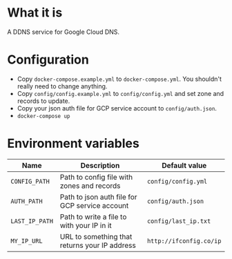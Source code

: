 # What it is

A DDNS service for Google Cloud DNS.

# Configuration

* Copy `docker-compose.example.yml` to `docker-compose.yml`. You shouldn't really need to change anything.
* Copy `config/config.example.yml` to `config/config.yml` and set zone and records to update.
* Copy your json auth file for GCP service account to `config/auth.json`.
* `docker-compose up`

# Environment variables

| Name                    | Description                                     | Default value           |
|-------------------------|-------------------------------------------------|-------------------------|
| `CONFIG_PATH`           | Path to config file with zones and records      | `config/config.yml`     |
| `AUTH_PATH`             | Path to json auth file for GCP service account  | `config/auth.json`      |
| `LAST_IP_PATH`          | Path to write a file to with your IP in it      | `config/last_ip.txt`    |
| `MY_IP_URL`             | URL to something that returns your IP address   | `http://ifconfig.co/ip` |

